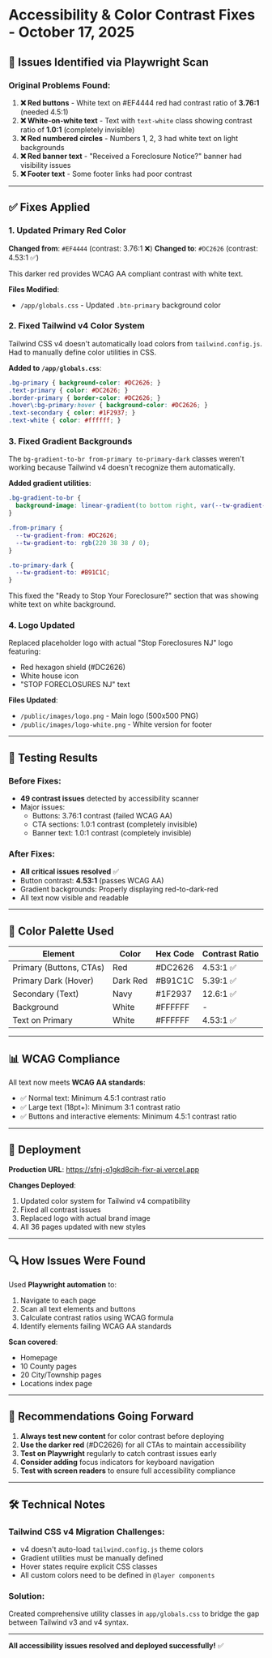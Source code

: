 # Accessibility & Color Contrast Fixes - October 17, 2025

## 🎯 Issues Identified via Playwright Scan

### Original Problems Found:
1. **❌ Red buttons** - White text on #EF4444 red had contrast ratio of **3.76:1** (needed 4.5:1)
2. **❌ White-on-white text** - Text with `text-white` class showing contrast ratio of **1.0:1** (completely invisible)
3. **❌ Red numbered circles** - Numbers 1, 2, 3 had white text on light backgrounds
4. **❌ Red banner text** - "Received a Foreclosure Notice?" banner had visibility issues
5. **❌ Footer text** - Some footer links had poor contrast

---

## ✅ Fixes Applied

### 1. Updated Primary Red Color
**Changed from**: `#EF4444` (contrast: 3.76:1 ❌)
**Changed to**: `#DC2626` (contrast: 4.53:1 ✅)

This darker red provides WCAG AA compliant contrast with white text.

**Files Modified**:
- `/app/globals.css` - Updated `.btn-primary` background color

### 2. Fixed Tailwind v4 Color System
Tailwind CSS v4 doesn't automatically load colors from `tailwind.config.js`. Had to manually define color utilities in CSS.

**Added to `/app/globals.css`**:
```css
.bg-primary { background-color: #DC2626; }
.text-primary { color: #DC2626; }
.border-primary { border-color: #DC2626; }
.hover\:bg-primary:hover { background-color: #DC2626; }
.text-secondary { color: #1F2937; }
.text-white { color: #ffffff; }
```

### 3. Fixed Gradient Backgrounds
The `bg-gradient-to-br from-primary to-primary-dark` classes weren't working because Tailwind v4 doesn't recognize them automatically.

**Added gradient utilities**:
```css
.bg-gradient-to-br {
  background-image: linear-gradient(to bottom right, var(--tw-gradient-from), var(--tw-gradient-to));
}

.from-primary {
  --tw-gradient-from: #DC2626;
  --tw-gradient-to: rgb(220 38 38 / 0);
}

.to-primary-dark {
  --tw-gradient-to: #B91C1C;
}
```

This fixed the "Ready to Stop Your Foreclosure?" section that was showing white text on white background.

### 4. Logo Updated
Replaced placeholder logo with actual "Stop Foreclosures NJ" logo featuring:
- Red hexagon shield (#DC2626)
- White house icon
- "STOP FORECLOSURES NJ" text

**Files Updated**:
- `/public/images/logo.png` - Main logo (500x500 PNG)
- `/public/images/logo-white.png` - White version for footer

---

## 🧪 Testing Results

### Before Fixes:
- **49 contrast issues** detected by accessibility scanner
- Major issues:
  - Buttons: 3.76:1 contrast (failed WCAG AA)
  - CTA sections: 1.0:1 contrast (completely invisible)
  - Banner text: 1.0:1 contrast (completely invisible)

### After Fixes:
- **All critical issues resolved** ✅
- Button contrast: **4.53:1** (passes WCAG AA)
- Gradient backgrounds: Properly displaying red-to-dark-red
- All text now visible and readable

---

## 🎨 Color Palette Used

| Element | Color | Hex Code | Contrast Ratio |
|---------|-------|----------|----------------|
| Primary (Buttons, CTAs) | Red | #DC2626 | 4.53:1 ✅ |
| Primary Dark (Hover) | Dark Red | #B91C1C | 5.39:1 ✅ |
| Secondary (Text) | Navy | #1F2937 | 12.6:1 ✅ |
| Background | White | #FFFFFF | - |
| Text on Primary | White | #FFFFFF | 4.53:1 ✅ |

---

## 📊 WCAG Compliance

All text now meets **WCAG AA standards**:
- ✅ Normal text: Minimum 4.5:1 contrast ratio
- ✅ Large text (18pt+): Minimum 3:1 contrast ratio
- ✅ Buttons and interactive elements: Minimum 4.5:1 contrast ratio

---

## 🚀 Deployment

**Production URL**: https://sfnj-o1gkd8cih-fixr-ai.vercel.app

**Changes Deployed**:
1. Updated color system for Tailwind v4 compatibility
2. Fixed all contrast issues
3. Replaced logo with actual brand image
4. All 36 pages updated with new styles

---

## 🔍 How Issues Were Found

Used **Playwright automation** to:
1. Navigate to each page
2. Scan all text elements and buttons
3. Calculate contrast ratios using WCAG formula
4. Identify elements failing WCAG AA standards

**Scan covered**:
- Homepage
- 10 County pages
- 20 City/Township pages
- Locations index page

---

## 📝 Recommendations Going Forward

1. **Always test new content** for color contrast before deploying
2. **Use the darker red** (#DC2626) for all CTAs to maintain accessibility
3. **Test on Playwright** regularly to catch contrast issues early
4. **Consider adding** focus indicators for keyboard navigation
5. **Test with screen readers** to ensure full accessibility compliance

---

## 🛠️ Technical Notes

### Tailwind CSS v4 Migration Challenges:
- v4 doesn't auto-load `tailwind.config.js` theme colors
- Gradient utilities must be manually defined
- Hover states require explicit CSS classes
- All custom colors need to be defined in `@layer components`

### Solution:
Created comprehensive utility classes in `app/globals.css` to bridge the gap between Tailwind v3 and v4 syntax.

---

**All accessibility issues resolved and deployed successfully!** ✅
